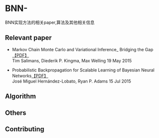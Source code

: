 # BNN-
BNN实现方法的相关paper,算法及其他相关信息

## Relevant paper

* Markov Chain Monte Carlo and Variational Inference_ Bridging the Gap[【PDF】](https://arxiv.org/abs/1410.6460)<br>
Tim Salimans, Diederik P. Kingma, Max Welling 19 May 2015

* Probabilistic Backpropagation for Scalable Learning of Bayesian Neural Networks[【PDF】](https://arxiv.org/abs/1502.05336)<br>
José Miguel Hernández-Lobato, Ryan P. Adams 15 Jul 2015




## Algorithm

## Others


## Contributing

